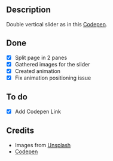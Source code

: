 ## Description
Double vertical slider as in this [Codepen](https://codepen.io/GrandvincentMarion/full/NaEELP).

## Done
- [x] Split page in 2 panes
- [x] Gathered images for the slider
- [x] Created animation
- [x] Fix animation positioning issue

## To do
- [x] Add Codepen Link

## Credits
- Images from [Unsplash](https://unsplash.com/)
- [Codepen](https://codepen.io/GrandvincentMarion/full/NaEELP)